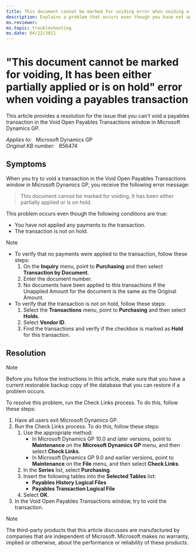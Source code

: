 ```yaml
---
title: This document cannot be marked for voiding error when voiding a payables transaction
description: Explains a problem that occurs even though you have not applied a transaction or put the transaction on hold. Describes how to resolve this problem.
ms.reviewer: 
ms.topic: troubleshooting
ms.date: 04/22/2021
---
```

# "This document cannot be marked for voiding, It has been either partially applied or is on hold" error when voiding a payables transaction

This article provides a resolution for the issue that you can't void a payables transaction in the Void Open Payables Transactions window in Microsoft Dynamics GP.

_Applies to:_ &nbsp; Microsoft Dynamics GP  
_Original KB number:_ &nbsp; 856474

## Symptoms

When you try to void a transaction in the Void Open Payables Transactions window in Microsoft Dynamics GP, you receive the following error message:

> This document cannot be marked for voiding, It has been either partially applied or is on hold.

This problem occurs even though the following conditions are true:

- You have not applied any payments to the transaction.
- The transaction is not on hold.

> [!NOTE]
>
> - To verify that no payments were applied to the transaction, follow these steps:
>    1. On the **Inquiry** menu, point to **Purchasing** and then select **Transaction by Document**.
>    2. Enter the document number.
>    3. No documents have been applied to this transactions if the Unapplied Amount for the document is the same as the Original Amount.
> - To verify that the transaction is not on hold, follow these steps:
>    1. Select the **Transactions** menu, point to **Purchasing** and then select **Holds**.
>    2. Select **Vendor ID**.
>    3. Find the transactions and verify if the checkbox is marked as **Hold** for this transaction.

## Resolution

> [!NOTE]
> Before you follow the instructions in this article, make sure that you have a current restorable backup copy of the database that you can restore if a problem occurs.

To resolve this problem, run the Check Links process. To do this, follow these steps:

1. Have all users exit Microsoft Dynamics GP.
2. Run the Check Links process. To do this, follow these steps:
   1. Use the appropriate method:
      - In Microsoft Dynamics GP 10.0 and later versions, point to **Maintenance** on the **Microsoft Dynamics GP** menu, and then select **Check Links**.
      - In Microsoft Dynamics GP 9.0 and earlier versions, point to **Maintenance** on the **File** menu, and then select **Check Links**.
   2. In the **Series** list, select **Purchasing**.
   3. Insert the following tables into the **Selected Tables** list:
      - **Payables History Logical Files**  
      - **Payables Transaction Logical File**  
   4. Select **OK**.
3. In the Void Open Payables Transactions window, try to void the transaction.

> [!NOTE]
> The third-party products that this article discusses are manufactured by companies that are independent of Microsoft. Microsoft makes no warranty, implied or otherwise, about the performance or reliability of these products.
